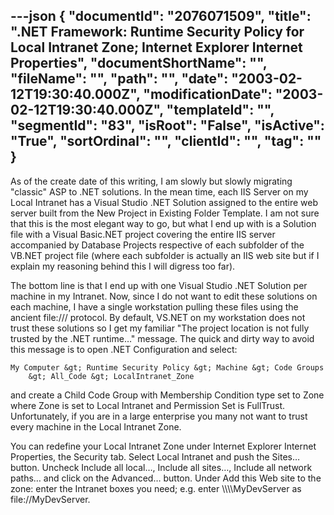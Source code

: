---json
{
  "documentId": "2076071509",
  "title": ".NET Framework: Runtime Security Policy for Local Intranet Zone; Internet Explorer Internet Properties",
  "documentShortName": "",
  "fileName": "",
  "path": "",
  "date": "2003-02-12T19:30:40.000Z",
  "modificationDate": "2003-02-12T19:30:40.000Z",
  "templateId": "",
  "segmentId": "83",
  "isRoot": "False",
  "isActive": "True",
  "sortOrdinal": "",
  "clientId": "",
  "tag": ""
}
---

As of the create date of this writing, I am slowly but slowly migrating &quot;classic&quot; ASP to .NET solutions. In the mean time, each IIS Server on my Local Intranet has a Visual Studio .NET Solution assigned to the entire web server built from the New Project in Existing Folder Template. I am not sure that this is the most elegant way to go, but  what I end up with is a Solution file with a Visual Basic.NET project covering the entire IIS server accompanied by Database Projects respective of each subfolder of the VB.NET project file (where each subfolder is actually an IIS web site but if I explain my reasoning behind this I will digress too far).

The bottom line is that I end up with one Visual Studio .NET Solution per machine in my Intranet. Now, since I do not want to edit these solutions on each machine, I have a single workstation pulling these files using the ancient file:/// protocol. By default, VS.NET on my workstation does not trust these solutions so I get my familiar &quot;The project location is not fully trusted by the .NET runtime…&quot; message. The quick and dirty way to avoid this message is to open .NET Configuration and select:

    My Computer &gt; Runtime Security Policy &gt; Machine &gt; Code Groups
        &gt; All_Code &gt; LocalIntranet_Zone

and create a Child Code Group with Membership Condition type set to Zone where Zone is set to Local Intranet and Permission Set is FullTrust. Unfortunately, if you are in a large enterprise you many not want to trust every machine in the Local Intranet Zone.

You can redefine your Local Intranet Zone under Internet Explorer Internet Properties, the Security tab. Select Local Intranet and push the Sites… button. Uncheck Include all local…, Include all sites…, Include all network paths… and click on the Advanced… button. Under Add this Web site to the zone: enter the Intranet boxes you need; e.g. enter &bsol;&bsol;&bsol;&bsol;MyDevServer as file://MyDevServer.
